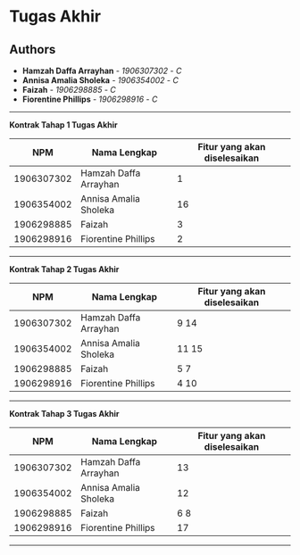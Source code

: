 # Tugas Akhir
## Authors
* **Hamzah Daffa Arrayhan** - *1906307302* - *C*
* **Annisa Amalia Sholeka** - *1906354002* - *C*
* **Faizah** - *1906298885* - *C*
* **Fiorentine Phillips** - *1906298916* - *C*

---
**Kontrak Tahap 1 Tugas Akhir**

| NPM | Nama Lengkap | Fitur yang akan diselesaikan  |
| ----------| --- | ---------- | 
| 1906307302 | Hamzah Daffa Arrayhan | 1 |
| 1906354002 | Annisa Amalia Sholeka | 16 |
| 1906298885 | Faizah | 3 |
| 1906298916 | Fiorentine Phillips | 2 |
---
**Kontrak Tahap 2 Tugas Akhir**

| NPM | Nama Lengkap | Fitur yang akan diselesaikan  |
| ----------| --- | ---------- | 
| 1906307302 | Hamzah Daffa Arrayhan | 9 14 |
| 1906354002 | Annisa Amalia Sholeka | 11 15 |
| 1906298885 | Faizah | 5 7 |
| 1906298916 | Fiorentine Phillips | 4 10 |
---
**Kontrak Tahap 3 Tugas Akhir**

| NPM | Nama Lengkap | Fitur yang akan diselesaikan  |
| ----------| --- | ---------- | 
| 1906307302 | Hamzah Daffa Arrayhan | 13 |
| 1906354002 | Annisa Amalia Sholeka | 12 |
| 1906298885 | Faizah | 6 8 |
| 1906298916 | Fiorentine Phillips | 17 |
---
